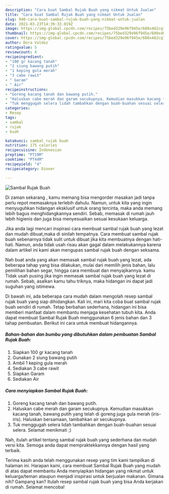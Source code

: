 ```yaml
---
description: "Cara buat Sambal Rujak Buah yang nikmat Untuk Jualan"
title: "Cara buat Sambal Rujak Buah yang nikmat Untuk Jualan"
slug: 940-cara-buat-sambal-rujak-buah-yang-nikmat-untuk-jualan
date: 2021-03-23T14:39:33.019Z
image: https://img-global.cpcdn.com/recipes/75bed329e96f945e/680x482cq70/sambal-rujak-buah-foto-resep-utama.jpg
thumbnail: https://img-global.cpcdn.com/recipes/75bed329e96f945e/680x482cq70/sambal-rujak-buah-foto-resep-utama.jpg
cover: https://img-global.cpcdn.com/recipes/75bed329e96f945e/680x482cq70/sambal-rujak-buah-foto-resep-utama.jpg
author: Dora Valdez
ratingvalue: 5
reviewcount: 4
recipeingredient:
- "100 gr kacang tanah"
- "2 siung bawang putih"
- "1 keping gula merah"
- "3 cabe rawit"
- " Garam"
- " Air"
recipeinstructions:
- "Goreng kacang tanah dan bawang putih."
- "Haluskan cabe merah dan garam secukupnya. Kemudian masukkan kacang tanah, bawang putih yang telah di goreng juga gula merah (iris-iris). Haluskan bersamaan, tambahkan air secukupnya."
- "Tuk menggugah selera lidah tambahkan dengan buah-buahan sesuai selera. Selamat menikmati ;)"
categories:
- Resep
tags:
- sambal
- rujak
- buah

katakunci: sambal rujak buah 
nutrition: 175 calories
recipecuisine: Indonesian
preptime: "PT19M"
cooktime: "PT44M"
recipeyield: "4"
recipecategory: Dinner

---
```



![Sambal Rujak Buah](https://img-global.cpcdn.com/recipes/75bed329e96f945e/680x482cq70/sambal-rujak-buah-foto-resep-utama.jpg)

Di zaman  sekarang , kamu memang bisa mengorder masakan jadi tanpa perlu repot memasaknya terlebih dahulu. Namun, untuk kita yang ingin menyuguhkan hidangan eksklusif untuk orang tercinta, maka anda memang lebih bagus menghidangkannya sendiri. Sebab, memasak di rumah jauh lebih higienis dan juga bisa menyesuaikan sesuai kesukaan keluarga.

Jika anda lagi mencari inspirasi cara membuat sambal rujak buah yang lezat dan mudah dibuat,maka di sinilah tempatnya. Cara membuat sambal rujak buah  sebenarnya tidak sulit untuk dibuat jika kita membuatnya dengan hati-hati. Namun, anda tidak usah risau akan gagal dalam melakukannya 
karena dalam artikel ini kami akan mengupas sambal rujak buah dengan seksama.  



Nah buat anda yang akan memasak sambal rujak buah yang lezat, ada beberapa tahap yang bisa dilakukan, mulai dari memilih jenis bahan, lalu pemilihan bahan segar, hingga cara membuat dan menyajikannya. kamu Tidak usah pusing jika ingin memasak sambal rujak buah yang lezat di rumah. Sebab, asalkan kamu  tahu triknya, maka hidangan ini dapat jadi suguhan yang istimewa.

Di bawah ini, ada beberapa cara mudah dalam mengolah resep sambal rujak buah yang siap dihidangkan. Kali ini, mari kita coba buat sambal rujak buah sendiri di rumah. Tetap berbahan sederhana, hidangan ini bisa memberi manfaat dalam membantu menjaga kesehatan tubuh kita. Anda dapat membuat Sambal Rujak Buah menggunakan 6 jenis bahan dan 3 tahap pembuatan. Berikut ini cara untuk membuat hidangannya.

<!--inarticleads1-->

##### Bahan-bahan dan bumbu yang dibutuhkan dalam pembuatan Sambal Rujak Buah:

1. Siapkan 100 gr kacang tanah
1. Gunakan 2 siung bawang putih
1. Ambil 1 keping gula merah
1. Sediakan 3 cabe rawit
1. Siapkan  Garam
1. Sediakan  Air




<!--inarticleads2-->

##### Cara menyiapkan Sambal Rujak Buah:

1. Goreng kacang tanah dan bawang putih.
1. Haluskan cabe merah dan garam secukupnya. Kemudian masukkan kacang tanah, bawang putih yang telah di goreng juga gula merah (iris-iris). Haluskan bersamaan, tambahkan air secukupnya.
1. Tuk menggugah selera lidah tambahkan dengan buah-buahan sesuai selera. Selamat menikmati ;)




Nah, itulah artikel tentang  sambal rujak buah  yang sederhana dan mudah versi kita. Semoga anda dapat mempraktekkannya dengan hasil yang terbaik. 

Terima kasih anda telah menggunakan resep yang tim kami tampilkan di halaman ini. Harapan kami, cara membuat  Sambal Rujak Buah yang mudah di atas dapat membantu Anda menyiapkan hidangan yang nikmat untuk keluarga/teman ataupun menjadi inspirasi untuk berjualan makanan. Gimana nih? Gampang kan? Itulah resep sambal rujak buah yang bisa Anda kerjakan di rumah. Selamat mencoba!

